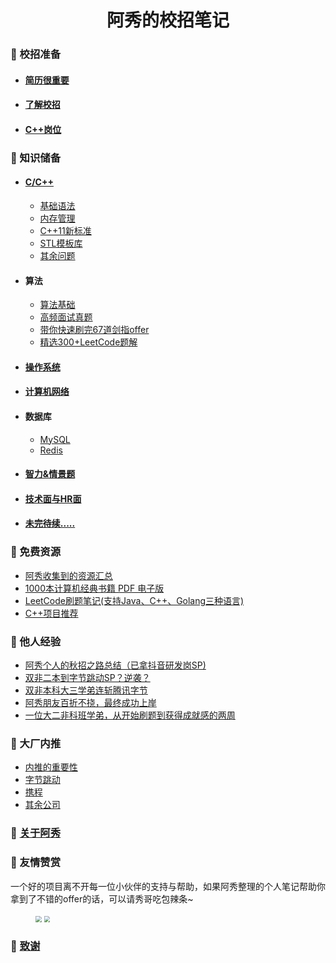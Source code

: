 <h1 align="center"> 阿秀的校招笔记</h1>



### 🍵 校招准备

- #### [简历很重要](Doc/Prepare/简历很重要.md)

- #### [了解校招](Doc/Prepare/了解校招.md)

- #### [C++岗位](Doc/Prepare/C++岗位.md)

### 🚀 知识储备

- #### [**C/C++**](Doc/Knowledge/C++/README.md)

  - [基础语法](Doc/Knowledge/C++/基础语法/基础语法.md)
  - [内存管理](Doc/Knowledge/C++/内存管理/内存管理.md)
  - [C++11新标准](Doc/Doc/Knowledge/C++/C++11新标准.md)
  - [STL模板库](Doc/Knowledge/C++/STL模板库/STL模板库.md)
  - [其余问题](Doc/Knowledge/C++/其余问题/其余问题.md)

- #### **算法**

  - [算法基础](Doc/Knowledge/算法/算法基础/十大排序.md)
  - [高频面试真题](Doc/Knowledge/算法/精选高频面试题/精选高频面试题.md)
  - [带你快速刷完67道剑指offer](Doc/Knowledge\算法/带你快速刷完67道剑指offer/README.md)
  - [精选300+LeetCode题解](Knowledege/算法/)

- #### [操作系统](Doc/Knowledge/操作系统/操作系统.md)

- #### [计算机网络](Doc/Knowledge/计算机网络/计算机网络.md)

- #### 数据库

  - [MySQL](Doc/Knowledge/数据库/MySQL/MySQL.md)
  - [Redis](Doc/Knowledge/数据库/Redis/Redis.md)

- #### [智力&情景题](Doc/Knowledge/智力&情景题/智力&情景题.md)

- #### [技术面与HR面](Doc/Knowledge/技术面与HR面/技术面与HR面.md)

- #### [未完待续.....](#secondninth)

### 📝 免费资源

- [阿秀收集到的资源汇总](Doc/免费资源/Download.md)
- [1000本计算机经典书籍 PDF 电子版](Doc/免费资源/千本PDF/千本PDF.md)
- [LeetCode刷题笔记(支持Java、C++、Golang三种语言)](Doc/免费资源/力扣刷题笔记/力扣刷题笔记.md)
- [C++项目推荐](Doc/免费资源/项目推荐/C++项目推荐.md)

### 🐝 他人经验

- [阿秀个人的秋招之路总结（已拿抖音研发岗SP)](https://mp.weixin.qq.com/s/AYe3tnuOmqR4jdDndDGW-Q)
- [双非二本到字节跳动SP？逆袭？](https://mp.weixin.qq.com/s/vSzbITIYEVQNE1LgIzmPJg)
- [双非本科大三学弟连斩腾讯字节](https://mp.weixin.qq.com/s/IsuN7Wo8AyC_FFwXJdU7fg)
- [阿秀朋友百折不挠，最终成功上岸](https://mp.weixin.qq.com/s/MsaAr1ofstCgxqs749W1wg)
- [一位大二非科班学弟，从开始刷题到获得成就感的两周](https://mp.weixin.qq.com/s/k1X7V9Ev8mIjENuAlnO64w)

<!--

Doc/Other/校招总结/阿秀个人的秋招之路总结/阿秀个人的秋招之路总结.md

Doc/Other/校招总结/双非本科大三学弟连斩腾讯字节/双非本科大三学弟连斩腾讯字节.md

Doc/Other/校招总结/阿秀朋友百折不挠/阿秀朋友百折不挠.md

-->

### 🔨 大厂内推

- [内推的重要性](Doc/Other/内推信息/内推信息.md#importance)
- [字节跳动](Doc/Other/内推信息/内推信息.md#字节跳动)
- [携程](Doc/Other/内推信息/内推信息.md#携程)
- [其余公司](Doc/Other/内推信息/内推信息.md#其余公司)

<p id="money"></p>

### 🐼 [关于阿秀](Doc/Other/ContactMe.md)

### 🎅 友情赞赏

<div align="left">
    <p>一个好的项目离不开每一位小伙伴的支持与帮助，如果阿秀整理的个人笔记帮助你拿到了不错的offer的话，可以请秀哥吃包辣条~</p>
<figure class="half">
    <img src="https://cdn.jsdelivr.net/gh/forthespada/mediaImage1@1.2.5.4/202012/支付宝赞赏4.png" style="right;zoom: 60%;" />
                                                                                                                        <img src="https://cdn.jsdelivr.net/gh/forthespada/mediaImage1@1.2.5.4/202012/微信赞赏4.png"  style="right;zoom: 58%;" />
                                                                                                                         </figure></div>


### 🥉 [致谢](Doc/致谢.md)

